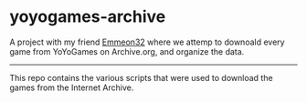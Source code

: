 # yoyogames-archive
A project with my friend [Emmeon32](https://github.com/Emmeon32) where we attemp to downoald every game from YoYoGames on Archive.org, and organize the data.

---

This repo contains the various scripts that were used to download the games from the Internet Archive. 
